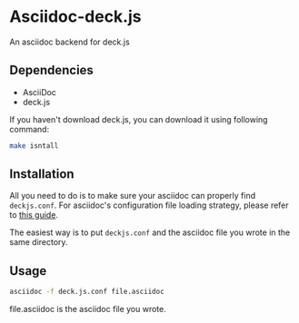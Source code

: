 Asciidoc-deck.js
================

An asciidoc backend for deck.js


Dependencies
------------

* AsciiDoc
* deck.js

If you haven't download deck.js, you can download it using following command:

```bash
make isntall
```


Installation
------------

All you need to do is to make sure your asciidoc can properly find `deckjs.conf`. For asciidoc's configuration file loading strategy, please refer to [this guide](http://www.methods.co.nz/asciidoc/userguide.html#X7).

The easiest way is to put `deckjs.conf` and the asciidoc file you wrote in the same directory.


Usage
-----

```bash
asciidoc -f deck.js.conf file.asciidoc
```
file.asciidoc is the asciidoc file you wrote. 


